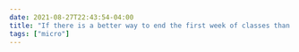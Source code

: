 ```yaml
---
date: 2021-08-27T22:43:54-04:00
title: "If there is a better way to end the first week of classes than Ted Lasso and Marcel Pagnol, I don’t know what it is."
tags: ["micro"]
---
```

